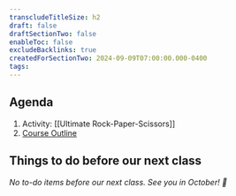 ```yaml
---
transcludeTitleSize: h2
draft: false
draftSectionTwo: false
enableToc: false
excludeBacklinks: true
createdForSectionTwo: 2024-09-09T07:00:00.000-0400
tags:
---
```

## Agenda
1. Activity: [[Ultimate Rock-Paper-Scissors]]
1. [Course Outline](https://drive.google.com/file/d/1dRBdmlN6Gu955Lw10bWbd8QZ2_GojEEB/view)
	
## Things to do before our next class

*No to-do items before our next class. See you in October! 🍂*